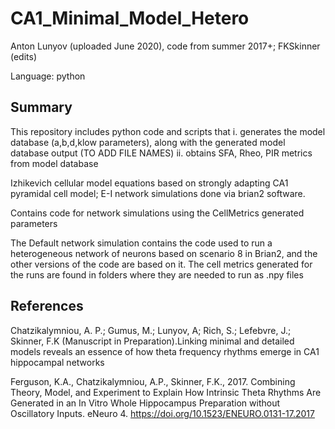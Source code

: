 # CA1_Minimal_Model_Hetero

Anton Lunyov (uploaded June 2020), code from summer 2017+;
FKSkinner (edits)

Language: python

## Summary ##

This repository includes python code and scripts that 
i. generates the model database (a,b,d,klow parameters), along with the generated model database output (TO ADD FILE NAMES)
ii. obtains SFA, Rheo, PIR metrics from model database

Izhikevich cellular model equations based on strongly adapting CA1 pyramidal cell model; E-I network simulations done via brian2 software.



Contains code for network simulations using the CellMetrics generated parameters

The Default network simulation contains the code used to run a heterogeneous network of neurons based on scenario 8 in Brian2, and the other versions of the code are based on it. The cell metrics generated for the runs are found in folders where they are needed to run as .npy files



## References ##

Chatzikalymniou, A. P.; Gumus, M.; Lunyov, A; Rich, S.; Lefebvre, J.; Skinner, F.K (Manuscript in Preparation).Linking minimal and detailed models reveals an essence of how theta frequency rhythms emerge in CA1 hippocampal networks

Ferguson, K.A., Chatzikalymniou, A.P., Skinner, F.K., 2017. Combining Theory, Model, and Experiment to Explain How Intrinsic Theta Rhythms Are Generated in an In Vitro Whole Hippocampus Preparation without Oscillatory Inputs. eNeuro 4. https://doi.org/10.1523/ENEURO.0131-17.2017

